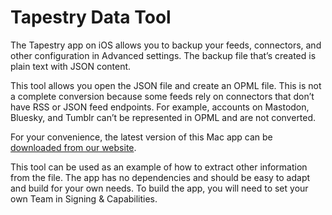 # Tapestry Data Tool

The Tapestry app on iOS allows you to backup your feeds, connectors, and other configuration in Advanced settings. The backup file that’s created is plain text with JSON content.
 
This tool allows you open the JSON file and create an OPML file. This is not a complete conversion because some feeds rely on connectors that don’t have RSS or JSON feed endpoints. For example, accounts on Mastodon, Bluesky, and Tumblr can’t be represented in OPML and are not converted.

For your convenience, the latest version of this Mac app can be [downloaded from our website](https://files.iconfactory.net/software/TapestryDataTool.zip).

This tool can be used as an example of how to extract other information from the file. The app has no dependencies and should be easy to adapt and build for your own needs. To build the app, you will need to set your own Team in Signing & Capabilities.

